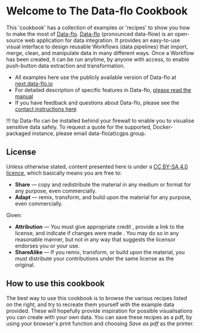 # Welcome to The Data-flo Cookbook

This 'cookbook' has a collection of examples or 'recipes' to show you how to make the most of [Data-flo](https://next.data-flo.io/). [Data-flo](https://next.data-flo.io/) (pronounced data-flow) is an open-source web application for data integration. It provides an easy-to-use visual interface to design reusable Workflows (data pipelines) that import, merge, clean, and manipulate data in many different ways. Once a Workflow has been created, it can be run anytime, by anyone with access, to enable push-button data extraction and transformation.


* All examples here use the publicly available version of Data-flo at [next.data-flo.io](https://next.data-flo.io/)
* For detailed description of specific features in Data-flo, [please read the manual](https://cgps.gitbook.io/data-flo)
* If you have feedback and questions about Data-flo, please see the [contact instructions here](https://cgps.gitbook.io/data-flo/support/contact-and-feedback)

!!! tip 
    Data-flo can be installed behind your firewall to enable you to visualise sensitive data safely.
    To request a quote for the supported, Docker-packaged instance, please email data-flo(at)cgps.group.

## License

Unless otherwise stated, content presented here is under a [CC BY-SA 4.0 licence](https://creativecommons.org/licenses/by-sa/4.0/), which basically means you are free to:

* **Share** — copy and redistribute the material in any medium or format for any purpose, even commercially.
* **Adapt** — remix, transform, and build upon the material for any purpose, even commercially.

Given:

* **Attribution** — You must give appropriate credit , provide a link to the license, and indicate if changes were made . You may do so in any reasonable manner, but not in any way that suggests the licensor endorses you or your use.
* **ShareAlike** — If you remix, transform, or build upon the material, you must distribute your contributions under the same license as the original.


## How to use this cookbook

The best way to use this cookbook is to browse the various recipes listed on the right, and try to recreate them yourself with the example data provided. These will hopefully provide inspiration for possible visualisations you can create with your own data. You can save these recipes as a pdf, by using your browser's print function and choosing *Save as pdf* as the printer. 
